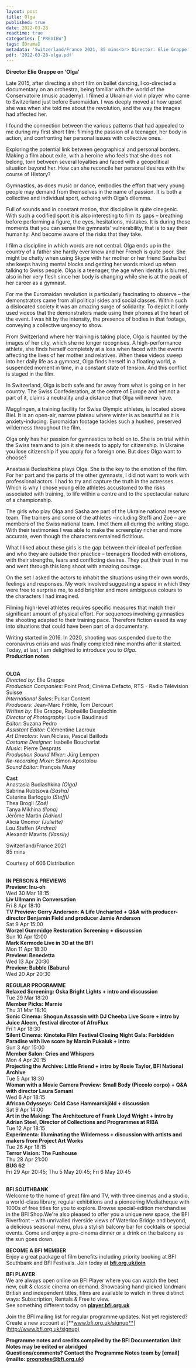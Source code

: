 ```yaml
---
layout: post
title: Olga
published: true
date: 2022-03-28
readtime: true
categories: ['PREVIEW']
tags: [Drama]
metadata: 'Switzerland/France 2021, 85 mins<br> Director: Elie Grappe'
pdf: '2022-03-28-olga.pdf'
---
```


**Director Elie Grappe on ‘Olga’**

Late 2015, after directing a short film on ballet dancing, I co-directed a documentary on an orchestra, being familiar with the world of the Conservatoire (music academy). I filmed a Ukrainian violin player who came to Switzerland just before Euromaidan. I was deeply moved at how upset she was when she told me about the revolution, and the way the images had affected her.

I found the connection between the various patterns that had appealed to me during my first short film: filming the passion of a teenager, her body in action, and confronting her personal issues with collective ones.

Exploring the potential link between geographical and personal borders. Making a film about exile, with a heroine who feels that she does not belong, torn between several loyalties and faced with a geopolitical situation beyond her. How can she reconcile her personal desires with the course of History?

Gymnastics, as does music or dance, embodies the effort that very young people may demand from themselves in the name of passion. It is both a collective and individual sport, echoing with Olga’s dilemma.

Full of sounds and in constant motion, that discipline is quite cinegenic. With such a codified sport it is also interesting to film its gaps – breathing before performing a figure, the eyes, hesitations, mistakes. It is during those moments that you can sense the gymnasts’ vulnerability, that is to say their humanity. And become aware of the risks that they take.

I film a discipline in which words are not central. Olga ends up in the country of a father she hardly ever knew and her French is quite poor. She might be chatty when using Skype with her mother or her friend Sasha but she keeps having mental blocks and getting her words mixed up when talking to Swiss people. Olga is a teenager, the age when identity is blurred, also in her very flesh since her body is changing while she is at the peak of her career as  a gymnast.

For me the Euromaidan revolution is particularly fascinating to observe – the demonstrators came from all political sides and social classes. Within such a dislocated society it was an amazing surge of solidarity. To depict it I only used videos that the demonstrators made using their phones at the heart of the event. I was hit by the intensity, the presence of bodies in that footage, conveying a collective urgency to show.

From Switzerland where her training is taking place, Olga is haunted by the images of her city, which she no longer recognises. A high-performance athlete, she finds herself completely at a loss when faced with the events affecting the lives of her mother and relatives. When these videos sweep into her daily life as a gymnast, Olga finds herself in a floating world, a suspended moment in time, in a constant state of tension. And this conflict is staged in  the film.

In Switzerland, Olga is both safe and far away from what is going on in her country. The Swiss Confederation, at the centre of Europe and yet not a part of it, claims a neutrality and a distance that Olga will never have.

Magglingen, a training facility for Swiss Olympic athletes, is located above Biel. It is an open-air, narrow plateau where winter is as beautiful as it is anxiety-inducing. Euromaidan footage tackles such a hushed, preserved wilderness throughout the film.

Olga only has her passion for gymnastics to hold on to. She is on trial within the Swiss team and to join it she needs to apply for citizenship. In Ukraine you lose citizenship if you apply for a foreign one. But does Olga want to choose?

Anastasia Budiashkina plays Olga. She is the key to the emotion of the film.  For her part and the parts of the other gymnasts, I did not want to work with professional actors. I had to try and capture the truth in the actresses. Which is why I chose young elite athletes accustomed to the risks associated with training, to life within a centre and to the spectacular nature of a championship.

The girls who play Olga and Sasha are part of the Ukraine national reserve team. The trainers and some of the athletes –including Steffi and Zoé – are members of the Swiss national team. I met them all during the writing stage. With their testimonies I was able to make the screenplay richer and more accurate, even though the characters remained fictitious.

What I liked about these girls is the gap between their ideal of perfection and who they are outside their practice – teenagers flooded with emotions, with their strengths, fears and conflicting desires. They put their trust in me and went through this long shoot with amazing courage.

On the set I asked the actors to inhabit the situations using their own words, feelings and responses. My work involved suggesting a space in which they were free to surprise me, to add brighter and more ambiguous colours to the characters I had imagined.

Filming high-level athletes requires specific measures that match their significant amount of physical effort. For sequences involving gymnastics the shooting adapted to their training pace. Therefore fiction eased its way into situations that could have been part of a documentary.

Writing started in 2016. In 2020, shooting was suspended due to the coronavirus crisis and was finally completed nine months after it started. Today, at last, I am delighted to introduce you to _Olga_.  
**Production notes**
<br><br>

**OLGA**  
_Directed by_: Elie Grappe  
_Production Companies_: Point Prod,  Cinéma Defacto, RTS - Radio Télévision Suisse  
_International Sales_: Pulsar Content  
_Producers_: Jean-Marc Fröhle, Tom Dercourt  
_Written by_: Elie Grappe, Raphaëlle Desplechin  
_Director of Photography_: Lucie Baudinaud  
_Editor_: Suzana Pedro  
_Assistant Editor_: Clémentine Lacroux  
_Art Directors_: Ivan Niclass, Pascal Baillods  
_Costume Designer_: Isabelle Boucharlat  
_Music_: Pierre Desprats  
_Production Sound Mixer_: Jürg Lempen  
_Re-recording Mixer_: Simon Apostolou  
_Sound Editor_: François Musy

**Cast**  
Anastasia Budiashkina _(Olga)_  
Sabrina Rubtsova _(Sasha)_  
Caterina Barloggio _(Steffi)_  
Thea Brogli _(Zoé)_  
Tanya Mikhina _(llona)_  
Jérôme Martin _(Adrien)_  
Alicia Onomor _(Juliette)_  
Lou Steffen _(Andrea)_  
Alexandr Mavrits _(Vassily)_

Switzerland/France 2021  
85 mins

Courtesy of 606 Distribution
<br><br>

**IN PERSON & PREVIEWS**<br>
**Preview: Inu-oh**<br>
Wed 30 Mar 18:15<br>
**Liv Ullmann in Conversation**<br>
Fri 8 Apr 18:10<br>
**TV Preview: Gerry Anderson: A Life Uncharted  + Q&A with producer-director Benjamin Field and producer Jamie Anderson**<br>
Sat 9 Apr 15:00<br>
**Worzel Gummidge Restoration Screening  + discussion**<br>
Sun 10 Apr 12:00<br>
**Mark Kermode Live in 3D at the BFI**<br>
Mon 11 Apr 18:30<br>
**Preview: Benedetta**<br>
Wed 13 Apr 20:30<br>
**Preview: Bubble (Baburu)**<br>
Wed 20 Apr 20:30<br>

**REGULAR PROGRAMME**<br>
**Relaxed Screening:  Oska Bright Lights + intro and discussion**<br>
Tue 29 Mar 18:20<br>
**Member Picks: Marnie**<br>
Thu 31 Mar 18:10<br>
**Sonic Cinema: Shogun Assassin with  DJ Cheeba Live Score + intro by Juice Aleem, festival director of AfroFlux**<br>
Fri 1 Apr 18:30<br>
**Silent Cinema: Kinoteka Film Festival Closing Night Gala: Forbidden Paradise with live score by Marcin Pukaluk + intro**<br>
Sun 3 Apr 15:00<br>
**Member Salon: Cries and Whispers**<br>
Mon 4 Apr 20:15<br>
**Projecting the Archive: Little Friend + intro by Rosie Taylor, BFI National Archive**<br>
Tue 5 Apr 18:30<br>
**Woman with a Movie Camera Preview:  Small Body (Piccolo corpo)** **+ Q&A with director Laura Samani**<br>
Wed 6 Apr 18:15<br>
**African Odysseys:  Cold Case Hammarskjöld + discussion**<br>
Sat 9 Apr 14:00<br>
**Art in the Making: The Architecture of Frank Lloyd Wright + intro by Adrian Steel, Director of Collections and Programmes at RIBA**<br>
Tue 12 Apr 18:15<br>
**Experimenta: Illuminating the Wilderness  + discussion with artists and makers from Project Art Works**<br>
Tue 26 Apr 18:15<br>
**Terror Vision: The Funhouse**<br>
Thu 28 Apr 21:00<br>
**BUG 62**<br>
Fri 29 Apr 20:45; Thu 5 May 20:45; Fri 6 May 20:45<br>
<br>

**BFI SOUTHBANK**  
Welcome to the home of great film and TV, with three cinemas and a studio, a world-class library, regular exhibitions and a pioneering Mediatheque with 1000s of free titles for you to explore. Browse special-edition merchandise in the BFI Shop.We&#39;re also pleased to offer you a unique new space, the BFI Riverfront – with unrivalled riverside views of Waterloo Bridge and beyond, a delicious seasonal menu, plus a stylish balcony bar for cocktails or special events. Come and enjoy a pre-cinema dinner or a drink on the balcony as the sun goes down.  

**BECOME A BFI MEMBER**  
Enjoy a great package of film benefits including priority booking at BFI Southbank and BFI Festivals. Join today at [**bfi.org.uk/join**](http://www.bfi.org.uk/join)  

**BFI PLAYER**  
 We are always open online on BFI Player where you can watch the best new, cult &amp; classic cinema on demand. Showcasing hand-picked landmark British and independent titles, films are available to watch in three distinct ways: Subscription, Rentals &amp; Free to view.<br> 
See something different today on [**player.bfi.org.uk**](https://player.bfi.org.uk/)

Join the BFI mailing list for regular programme updates. Not yet registered? Create a new account at [**www.bfi.org.uk/signup**](http://www.bfi.org.uk/signup)

**Programme notes and credits compiled by the BFI Documentation Unit  
Notes may be edited or abridged  
Questions/comments? Contact the Programme Notes team by [email](mailto: prognotes@bfi.org.uk)**

<!--stackedit_data:
eyJoaXN0b3J5IjpbLTQyNzY0NjI1OV19
-->
